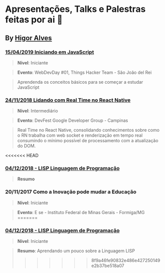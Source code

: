 # Apresentações, Talks e Palestras feitas por ai :metal:
## By [Higor Alves](https://github.com/HigorAlves)

### [15/04/2019 Iniciando em JavaScript](https://github.com/HigorAlves/-presentations/tree/master/Iniciando_em_Javascript_15:03:2019)
>**Nível**: Iniciante

>**Evento**: WebDevDay #01, Things Hacker Team - São João del Rei

>Aprendenda os conceitos básicos para se começar a estudar JavaScript

### [24/11/2018 Lidando com Real Time no React Native](https://github.com/HigorAlves/-presentations/tree/master/Lidando_com_Real_Time_React_Native_24:11:2018)
> **Nível**: Intermediário

> **Evento**: DevFest Google Developer Group - Campinas 

> Real Time no React Native, consolidando conhecimentos sobre como o RN trabalha com web socket e renderização em tempo real consumindo o mínimo possível de processamento com a atualização do DOM.

<<<<<<< HEAD
### [04/12/2018 - LISP Linguagem de Programação](https://github.com/HigorAlves/-presentations/blob/master/LISP%20Linguagem%20de%20Programac%CC%A7a%CC%83o.pdf)
> **Resumo**

### 20/11/2017 Como a Inovação pode mudar a Educação
> **Nível**: Iniciante

> **Evento**: E se - Instituto Federal de Minas Gerais - Formiga/MG
=======
### [04/12/2018 - LISP Linguagem de Programação](https://github.com/HigorAlves/-presentations/tree/master/LISP_Linguagem_dde_Programa%C3%A7%C3%A3o_04:12:2018)
>**Nível**: Iniciante

> **Resumo**: Aprendando um pouco sobre a Linguagem LISP
>>>>>>> 8f9a46fe90832e486e427250149e2b37be518a07
